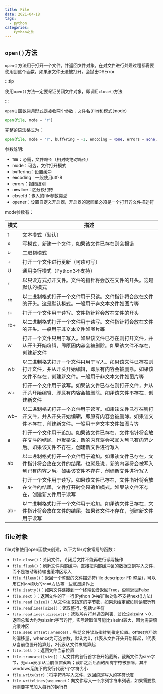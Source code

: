 ```yaml
---
title: File
date: 2021-04-18
tags:
  - python
categories:
  - Python之旅
---
```


## `open()`方法

`open()`方法用于打开一个文件，并返回文件对象，在对文件进行处理过程都需要使用到这个函数，如果该文件无法被打开，会抛出OSError

:::tip

使用`open()`方法一定要保证关闭文件对象，即调用`close()`方法

:::

`open()`函数常用形式是接收两个参数：文件名(file)和模式(mode)

```py
open(file, mode = 'r')
```

完整的语法格式为：

```py
open(file, mode = 'r', buffering = -1, encoding = None, errors = None, newline = None, closefd = True, opener = None)
```

参数说明:

- file：必需，文件路径（相对或绝对路径）
- mode：可选，文件打开模式
- buffering：设置缓冲
- encoding：一般使用utf-8
- errors：报错级别
- newline：区分换行符
- closefd：传入的file参数类型
- opener：设置自定义开启器，开启器的返回值必须是一个打开的文件描述符

mode参数有：

| 模式 | 描述                                                         |
| ---- | ------------------------------------------------------------ |
| t    | 文本模式（默认）                                             |
| x    | 写模式，新建一个文件，如果该文件已存在则会报错               |
| b    | 二进制模式                                                   |
| +    | 打开一个文件进行更新（可读可写）                             |
| U    | 通用换行模式（Python3不支持）                                |
| r    | 以只读方式打开文件。文件的指针将会放在文件的开头。这是默认的模式 |
| rb   | 以二进制格式打开一个文件用于只读。文件指针将会放在文件的开头。这是默认模式。一般用于非文本文件如图片等 |
| r+   | 打开一个文件用于读写。文件指针将会放在文件的开头             |
| rb+  | 以二进制格式打开一个文件用于读写。文件指针将会放在文件的开头。一般用于非文本文件如图片等 |
| w    | 打开一个文件只用于写入。如果该文件已存在则打开文件，并从开头开始编辑，即原因内容会被删除。如果该文件不存在，创建新文件 |
| wb   | 以二进制格式打开一个文件只用于写入。如果该文件已存在则打开文件，并从开头开始编辑，即原有内容会被删除。如果该文件不存在，创建新文件。一般用于非文本文件如图片等 |
| w+   | 打开一个文件用于读写。如果该文件已存在则打开文件，并从开头开始编辑，即原有内容会被删除。如果该文件不存在，创建新文件 |
| wb+  | 以二进制格式打开一个文件用于读写。如果该文件已存在则打开文件，并从开头开始编辑，即原有内容会被删除。如果该文件不存在，创建新文件。一般用于非文本文件如图片等 |
| a    | 打开一个文件用于追加。如果该文件已存在，文件指针将会放在文件的结尾。也就是说，新的内容将会被写入到已有内容之后。如果该文件不存在，创建新文件进行写入 |
| ab   | 以二进制格式打开一个文件用于追加。如果该文件已存在，文件指针将会放在文件的结尾。也就是说，新的内容将会被写入到已有内容之后。如果该文件不存在，创建新文件进行写入 |
| a+   | 打开一个文件用于读写。如果该文件已存在，文件指针将会放在文件的结尾。文件打开时会是追加模式。如果该文件不存在，创建新文件用于读写 |
| ab+  | 以二进制格式打开一个文件用于追加。如果该文件已存在，文件指针将会放在文件的结尾。如果该文件不存在，创建新文件用于读写 |

## file对象

file对象使用open函数来创建，以下为file对象常用的函数：

* `file.close()`：关闭文件。关闭后文件不能再进行读写操作
* `file.flush()`：刷新文件内部缓冲，直接把内部缓冲区的数据立刻写入文件，而不是被动等待输出缓冲区写入
* `file.fileno()`：返回一个整型的文件描述符(file descriptor FD 整型)，可以用在如os模块的read方法等一些底层操作上
* `file.isatty()`：如果文件连接到一个终端设备返回True，否则返回False
* `file.next()`：返回文件的下一行(Python 3中的File对象不支持next()方法)
* `file.read([size])`：从文件读取指定的字节数，如果未给定或负则读取所有
* `file.readline([size])`：读取整行，包括`\n`字符
* `file.readlines([sizeint])`：读取所有行并返回列表，若给定sizeint > 0，返回总和大约为sizeint字节的行，实际读取值可能比sizeint较大，因为需要填充缓冲区
* `file.seek(offset[,whence])`：移动文件读取指针到指定位置。offset为开始的偏移量，whence为可选参数，默认为0，代表从文件开头开始算起，1代表从当前位置开始算起，2代表从文件末尾算起
* `file.tell()`：返回文件当前位置
* `file.truncate([size])`：从文件的首行首字符开始截断，截断文件为size字节，无size表示从当前位置截断；截断之后后面的所有字符被删除，其中windows系统下的换行代表2个字符大小
* `file.write(str)`：将字符串写入文件，返回的是写入的字符长度
* `file.writelines(sequence)`：向文件写入一个序列字符串列表，如果需要换行则要字节加入每行的换行符